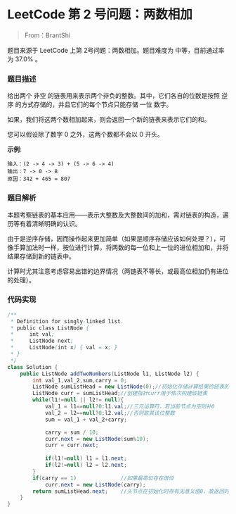 # LeetCode 第 2 号问题：两数相加

> From：BrantShi


题目来源于 LeetCode 上第 2号问题：两数相加。题目难度为 中等，目前通过率为 37.0% 。

### 题目描述

给出两个 非空 的链表用来表示两个非负的整数。其中，它们各自的位数是按照 逆序 的方式存储的，并且它们的每个节点只能存储 一位 数字。

如果，我们将这两个数相加起来，则会返回一个新的链表来表示它们的和。

您可以假设除了数字 0 之外，这两个数都不会以 0 开头。

**示例:**

```
输入：(2 -> 4 -> 3) + (5 -> 6 -> 4)
输出：7 -> 0 -> 8
原因：342 + 465 = 807
```

### 题目解析

本题考察链表的基本应用——表示大整数及大整数间的加和，需对链表的构造，遍历等有着清晰明确的认识。

由于是逆序存储，因而操作起来更加简单（如果是顺序存储应该如何处理？），可像手算加法时一样，按位进行计算，将两数的每一位和上一位的进位相加和，并将结果存储到新的链表中。

计算时尤其注意考虑容易出错的边界情况（两链表不等长，或最高位相加仍有进位的处理）。

### 代码实现

```java
/**
 * Definition for singly-linked list.
 * public class ListNode {
 *     int val;
 *     ListNode next;
 *     ListNode(int x) { val = x; }
 * }
 */
class Solution {
    public ListNode addTwoNumbers(ListNode l1, ListNode l2) {
        int val_1,val_2,sum,carry = 0;
        ListNode sumListHead = new ListNode(0);//初始化存储计算结果的链表的头节点
        ListNode curr = sumListHead;//创建指针curr用于依次构建该链表
        while(l1!=null || l2!= null){
            val_1 = l1==null?0:l1.val;//三元运算符，若当前节点为空则补0
            val_2 = l2==null?0:l2.val;//否则取其该位整数
            sum = val_1 + val_2+carry;

            carry = sum / 10;
            curr.next = new ListNode(sum%10);
            curr = curr.next;
             
            if(l1!=null) l1 = l1.next;
            if(l2!=null) l2 = l2.next;
        }
        if(carry == 1)				//如果最高位存在进位
            curr.next = new ListNode(carry);
        return sumListHead.next; 	//头节点在初始化时存有无意义值0，故返回时需去除
    }
}
```

